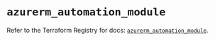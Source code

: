 # `azurerm_automation_module`

Refer to the Terraform Registry for docs: [`azurerm_automation_module`](https://registry.terraform.io/providers/hashicorp/azurerm/3.102.0/docs/resources/automation_module).
